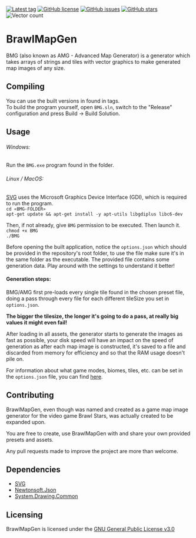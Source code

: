 [![Latest tag](https://img.shields.io/github/v/tag/thedonciuxx/brawlmapgen?label=version)](https://github.com/thedonciuxx/BrawlMapGen/tags)
[![GitHub license](https://img.shields.io/github/license/thedonciuxx/BrawlMapGen)](https://github.com/thedonciuxx/BrawlMapGen/blob/master/COPYING)
[![GitHub issues](https://img.shields.io/github/issues/thedonciuxx/brawlmapgen)](https://github.com/thedonciuxx/BrawlMapGen/issues)
[![GitHub stars](https://img.shields.io/github/stars/thedonciuxx/BrawlMapGen)](https://github.com/thedonciuxx/BrawlMapGen/stargazers)
![Vector count](https://img.shields.io/github/directory-file-count/thedonciuxx/brawlmapgen/assets?extension=svg&label=tiles)

# BrawlMapGen
BMG (also known as AMG - Advanced Map Generator) is a generator which takes arrays of strings and tiles with vector graphics to make generated map images of any size.

## Compiling
You can use the built versions in found in tags.
<br>To build the program yourself, open `BMG.sln`, switch to the "Release" configuration and press Build → Build Solution.

## Usage
###### Windows:
Run the `BMG.exe` program found in the folder.
###### Linux / MacOS:
[SVG](https://github.com/vvvv/SVG) uses the Microsoft Graphics Device Interface (GDI), which is required to run the program.
<br>```cd «BMG-FOLDER»```
<br>```apt-get update && apt-get install -y apt-utils libgdiplus libc6-dev```

Then, if not already, give `BMG` permission to be executed. Then launch it.
<br>```chmod +x BMG```
<br>```./BMG```

Before opening the built application, notice the `options.json` which should be provided in the repository's root folder, to use the file make sure it's in the same folder as the executable. The provided file contains some generation data. Play around with the settings to understand it better!

#### Generation steps:
BMG/AMG first pre-loads every single tile found in the chosen preset file, doing a pass through every file for each different tileSize you set in `options.json`.

**The bigger the tilesize, the longer it's going to do a pass, at really big values it might even fail!**

After loading in all assets, the generator starts to generate the images as fast as possible, your disk speed will have an impact on the speed of generation as after each map image is constructed, it's saved to a file and discarded from memory for efficiency and so that the RAM usage doesn't pile on.

For information about what game modes, biomes, tiles, etc. can be set in the `options.json` file, you can find [here](https://github.com/thedonciuxx/BrawlMapGen/wiki/Options.json-explained).

## Contributing
BrawlMapGen, even though was named and created as a game map image generator for the video game Brawl Stars, was actually created to be expanded upon.

You are free to create, use BrawlMapGen with and share your own provided presets and assets.

Any pull requests made to improve the project are more than welcome.

## Dependencies
* [SVG](https://github.com/vvvv/SVG)
* [Newtonsoft.Json](https://github.com/JamesNK/Newtonsoft.Json)
* [System.Drawing.Common](https://www.nuget.org/packages/System.Drawing.Common)

## Licensing
BrawlMapGen is licensed under the [GNU General Public License v3.0](https://github.com/thedonciuxx/BrawlMapGen/blob/master/COPYING)
